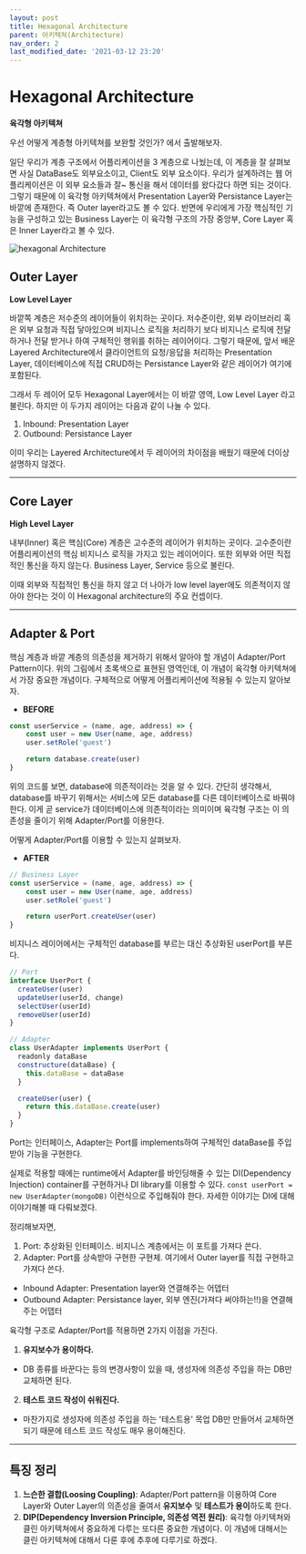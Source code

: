 ```yaml
---
layout: post
title: Hexagonal Architecture
parent: 아키텍쳐(Architecture)
nav_order: 2
last_modified_date: '2021-03-12 23:20'
---
```


# Hexagonal Architecture
**육각형 아키텍쳐**

우선 어떻게 계층형 아키텍쳐를 보완할 것인가? 에서 출발해보자. 

일단 우리가 계층 구조에서 어플리케이션을 3 계층으로 나눴는데, 이 계층을 잘 살펴보면 사실 DataBase도 외부요소이고, Client도 외부 요소이다. 우리가 설계하려는 웹 어플리케이션은 이 외부 요소들과 잘~ 통신을 해서 데이터를 왔다갔다 하면 되는 것이다. 그렇기 때문에 이 육각형 아키텍쳐에서 Presentation Layer와 Persistance Layer는 바깥에 존재한다. 즉 Outer layer라고도 볼 수 있다. 반면에 우리에게 가장 핵심적인 기능을 구성하고 있는 Business Layer는 이 육각형 구조의 가장 중앙부, Core Layer 혹은 Inner Layer라고 볼 수 있다.

![hexagonal Architecture](../../../assets/images/architecture_hexa.png)

## Outer Layer
**Low Level Layer**

바깥쪽 계층은 저수준의 레이어들이 위치하는 곳이다. 저수준이란, 외부 라이브러리 혹은 외부 요청과 직접 닿아있으며 비지니스 로직을 처리하기 보다 비지니스 로직에 전달하거나 전달 받거나 하여 구체적인 행위를 취하는 레이어이다. 그렇기 때문에, 앞서 배운 Layered Architecture에서 클라이언트의 요청/응답을 처리하는 Presentation Layer, 데이터베이스에 직접 CRUD하는 Persistance Layer와 같은 레이어가 여기에 포함된다.

그래서 두 레이어 모두 Hexagonal Layer에서는 이 바깥 영역, Low Level Layer 라고 불린다. 하지만 이 두가지 레이어는 다음과 같이 나눌 수 있다.

1. Inbound: Presentation Layer
2. Outbound: Persistance Layer

이미 우리는 Layered Architecture에서 두 레이어의 차이점을 배웠기 때문에 더이상 설명하지 않겠다.

* * *

## Core Layer
**High Level Layer**

내부(Inner) 혹은 핵심(Core) 계층은 고수준의 레이어가 위치하는 곳이다. 고수준이란 어플리케이션의 핵심 비지니스 로직을 가지고 있는 레이어이다. 또한 외부와 어떤 직접적인 통신을 하지 않는다. Business Layer, Service 등으로 불린다.

이때 외부와 직접적인 통신을 하지 않고 더 나아가 low level layer에도 의존적이지 않아야 한다는 것이 이 Hexagonal architecture의 주요 컨셉이다.


* * *

## Adapter & Port

핵심 계층과 바깥 계층의 의존성을 제거하기 위해서 알아야 할 개념이 Adapter/Port Pattern이다. 위의 그림에서 초록색으로 표현된 영역인데, 이 개념이 육각형 아키텍쳐에서 가장 중요한 개념이다. 구체적으로 어떻게 어플리케이션에 적용될 수 있는지 알아보자.
* **BEFORE**

```javascript
const userService = (name, age, address) => {
    const user = new User(name, age, address)
    user.setRole('guest')

    return database.create(user)
}
```
위의 코드를 보면, database에 의존적이라는 것을 알 수 있다. 간단히 생각해서, database를 바꾸기 위해서는 서비스에 모든 database를 다른 데이터베이스로 바꿔야 한다. 이게 곧 service가 데이터베이스에 의존적이라는 의미이며 육각형 구조는 이 의존성을 줄이기 위해 Adapter/Port를 이용한다.

어떻게 Adapter/Port를 이용할 수 있는지 살펴보자.

* **AFTER**

```javascript
// Business Layer
const userService = (name, age, address) => {
    const user = new User(name, age, address)
    user.setRole('guest')

    return userPort.createUser(user)
}
```
비지니스 레이어에서는 구체적인 database를 부르는 대신 추상화된 userPort를 부른다.

```javascript
// Port
interface UserPort {
  createUser(user)
  updateUser(userId, change)
  selectUser(userId)
  removeUser(userId)
}

// Adapter
class UserAdapter implements UserPort {
  readonly dataBase
  constructure(dataBase) {
    this.dataBase = dataBase
  }

  createUser(user) {
    return this.dataBase.create(user)
  }
}
```
Port는 인터페이스, Adapter는 Port를 implements하여 구체적인 dataBase를 주입받아 기능을 구현한다.

실제로 적용할 때에는 runtime에서 Adapter를 바인딩해줄 수 있는 DI(Dependency Injection) container를 구현하거나 DI library를 이용할 수 있다.
`const userPort = new UserAdapter(mongoDB)` 이런식으로 주입해줘야 한다. 자세한 이야기는 DI에 대해 이야기해볼 때 다뤄보겠다.


정리해보자면,
1. Port: 추상화된 인터페이스. 비지니스 계층에서는 이 포트를 가져다 쓴다.
2. Adapter: Port를 상속받아 구현한 구현체. 여기에서 Outer layer를 직접 구현하고 가져다 쓴다.
  * Inbound Adapter: Presentation layer와 연결해주는 어뎁터
  * Outbound Adapter: Persistance layer, 외부 엔진(가져다 써야하는!!)을 연결해주는 어뎁터

육각형 구조로 Adapter/Port를 적용하면 2가지 이점을 가진다.
1. **유지보수가 용이하다.**
  * DB 종류를 바꾼다는 등의 변경사항이 있을 때, 생성자에 의존성 주입을 하는 DB만 교체하면 된다.
2. **테스트 코드 작성이 쉬워진다.**
  * 마찬가지로 생성자에 의존성 주입을 하는 '테스트용' 목업 DB만 만들어서 교체하면 되기 때문에 테스트 코드 작성도 매우 용이해진다.


* * *

## 특징 정리
1. **느슨한 결합(Loosing Coupling)**: Adapter/Port pattern을 이용하여 Core Layer와 Outer Layer의 의존성을 줄여서 **유지보수** 및 **테스트가 용이**하도록 한다.
2. **DIP(Dependency Inversion Principle, 의존성 역전 원리)**: 육각형 아키텍쳐와 클린 아키텍쳐에서 중요하게 다루는 또다른 중요한 개념이다. 이 개념에 대해서는 클린 아키텍쳐에 대해서 다룬 후에 추후에 다루기로 하겠다.
